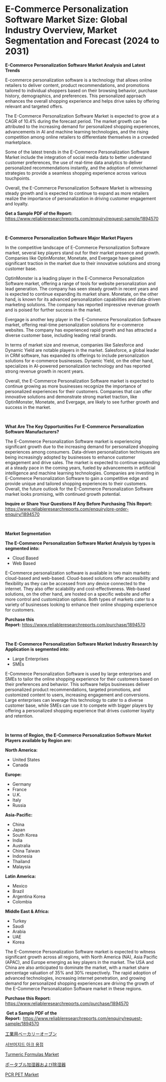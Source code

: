 <p><h1>E-Commerce Personalization Software Market Size: Global Industry Overview, Market Segmentation and Forecast (2024 to 2031)</h1></p><p><strong>E-Commerce Personalization Software Market Analysis and Latest Trends</strong></p>
<p><p>E-commerce personalization software is a technology that allows online retailers to deliver content, product recommendations, and promotions tailored to individual shoppers based on their browsing behavior, purchase history, demographics, and preferences. This personalized approach enhances the overall shopping experience and helps drive sales by offering relevant and targeted offers.</p><p>The E-Commerce Personalization Software Market is expected to grow at a CAGR of 10.4% during the forecast period. The market growth can be attributed to the increasing demand for personalized shopping experiences, advancements in AI and machine learning technologies, and the rising competition among online retailers to differentiate themselves in a crowded marketplace.</p><p>Some of the latest trends in the E-Commerce Personalization Software Market include the integration of social media data to better understand customer preferences, the use of real-time data analytics to deliver personalized recommendations instantly, and the adoption of omnichannel strategies to provide a seamless shopping experience across various touchpoints.</p><p>Overall, the E-Commerce Personalization Software Market is witnessing steady growth and is expected to continue to expand as more retailers realize the importance of personalization in driving customer engagement and loyalty.</p></p>
<p><strong>Get a Sample PDF of the Report:&nbsp;</strong> <a href="https://www.reliableresearchreports.com/enquiry/request-sample/1894570">https://www.reliableresearchreports.com/enquiry/request-sample/1894570</a></p>
<p>&nbsp;</p>
<p><strong>E-Commerce Personalization Software Major Market Players</strong></p>
<p><p>In the competitive landscape of E-Commerce Personalization Software market, several key players stand out for their market presence and growth. Companies like OptinMonster, Monetate, and Evergage have gained significant traction in the market due to their innovative solutions and strong customer base.</p><p>OptinMonster is a leading player in the E-Commerce Personalization Software market, offering a range of tools for website personalization and lead generation. The company has seen steady growth in recent years and is expected to continue expanding its market share. Monetate, on the other hand, is known for its advanced personalization capabilities and data-driven marketing solutions. The company has reported impressive revenue growth and is poised for further success in the market.</p><p>Evergage is another key player in the E-Commerce Personalization Software market, offering real-time personalization solutions for e-commerce websites. The company has experienced rapid growth and has attracted a diverse customer base, including leading retail brands.</p><p>In terms of market size and revenue, companies like Salesforce and Dynamic Yield are notable players in the market. Salesforce, a global leader in CRM software, has expanded its offerings to include personalization solutions for e-commerce businesses. Dynamic Yield, on the other hand, specializes in AI-powered personalization technology and has reported strong revenue growth in recent years.</p><p>Overall, the E-Commerce Personalization Software market is expected to continue growing as more businesses recognize the importance of personalized experiences for their customers. Companies that can offer innovative solutions and demonstrate strong market traction, like OptinMonster, Monetate, and Evergage, are likely to see further growth and success in the market.</p></p>
<p>&nbsp;</p>
<p><strong>What Are The Key Opportunities For E-Commerce Personalization Software Manufacturers?</strong></p>
<p><p>The E-Commerce Personalization Software market is experiencing significant growth due to the increasing demand for personalized shopping experiences among consumers. Data-driven personalization techniques are being increasingly adopted by businesses to enhance customer engagement and drive sales. The market is expected to continue expanding at a steady pace in the coming years, fueled by advancements in artificial intelligence and machine learning technologies. Companies are investing in E-Commerce Personalization Software to gain a competitive edge and provide unique and tailored shopping experiences to their customers. Overall, the future outlook for the E-Commerce Personalization Software market looks promising, with continued growth potential.</p></p>
<p><strong>Inquire or Share Your Questions If Any Before Purchasing This Report:</strong> <a href="https://www.reliableresearchreports.com/enquiry/pre-order-enquiry/1894570">https://www.reliableresearchreports.com/enquiry/pre-order-enquiry/1894570</a></p>
<p>&nbsp;</p>
<p><strong>Market Segmentation</strong></p>
<p><strong>The E-Commerce Personalization Software Market Analysis by types is segmented into:</strong></p>
<p><ul><li>Cloud Based</li><li>Web Based</li></ul></p>
<p><p>E-Commerce personalization software is available in two main markets: cloud-based and web-based. Cloud-based solutions offer accessibility and flexibility as they can be accessed from any device connected to the internet. They also offer scalability and cost-effectiveness. Web-based solutions, on the other hand, are hosted on a specific website and offer more control and customization options. Both types of markets cater to a variety of businesses looking to enhance their online shopping experience for customers.</p></p>
<p><strong>Purchase this Report:&nbsp;</strong><a href="https://www.reliableresearchreports.com/purchase/1894570">https://www.reliableresearchreports.com/purchase/1894570</a></p>
<p>&nbsp;</p>
<p><strong>The E-Commerce Personalization Software Market Industry Research by Application is segmented into:</strong></p>
<p><ul><li>Large Enterprises</li><li>SMEs</li></ul></p>
<p><p>E-Commerce Personalization Software is used by large enterprises and SMEs to tailor the online shopping experience for their customers based on their preferences and behavior. This software helps businesses deliver personalized product recommendations, targeted promotions, and customized content to users, increasing engagement and conversions. Large enterprises can leverage this technology to cater to a diverse customer base, while SMEs can use it to compete with bigger players by offering a personalized shopping experience that drives customer loyalty and retention.</p></p>
<p>&nbsp;</p>
<p><strong>In terms of Region, the E-Commerce Personalization Software Market Players available by Region are:</strong></p>
<p>
    <p> <strong> North America: </strong>
        <ul>
            <li>United States</li>
            <li>Canada</li>
        </ul>
        </p> 
    <p> <strong> Europe: </strong>
        <ul>
            <li>Germany</li>
            <li>France</li>
            <li>U.K.</li>
            <li>Italy</li>
            <li>Russia</li>
        </ul>
        </p> 
    <p> <strong> Asia-Pacific: </strong>
        <ul>
            <li>China</li>
            <li>Japan</li>
            <li>South Korea</li>
            <li>India</li>
            <li>Australia</li>
            <li>China Taiwan</li>
            <li>Indonesia</li>
            <li>Thailand</li>
            <li>Malaysia</li>
        </ul>
        </p> 
    <p> <strong> Latin America: </strong>
        <ul>
            <li>Mexico</li>
            <li>Brazil</li>
            <li>Argentina Korea</li>
            <li>Colombia</li>
        </ul>
        </p> 
    <p> <strong> Middle East & Africa: </strong>
        <ul>
            <li>Turkey</li>
            <li>Saudi</li>
            <li>Arabia</li>
            <li>UAE</li>
            <li>Korea</li>
        </ul>
    </p>
    </p>
<p><p>The E-Commerce Personalization Software market is expected to witness significant growth across all regions, with North America (NA), Asia Pacific (APAC), and Europe emerging as key players in the market. The USA and China are also anticipated to dominate the market, with a market share percentage valuation of 35% and 30% respectively. The rapid adoption of advanced technologies, increasing internet penetration, and growing demand for personalized shopping experiences are driving the growth of the E-Commerce Personalization Software market in these regions.</p></p>
<p><strong>Purchase this Report: </strong><a href="https://www.reliableresearchreports.com/purchase/1894570">https://www.reliableresearchreports.com/purchase/1894570</a></p>
<p>&nbsp;<strong>Get a Sample PDF of the Report:&nbsp;&nbsp;</strong><a href="https://www.reliableresearchreports.com/enquiry/request-sample/1894570">https://www.reliableresearchreports.com/enquiry/request-sample/1894570</a></p>
<p><strong></strong></p>
<p><p><a href="https://medium.com/@arturokrs2023/%E5%B7%A5%E6%A5%AD%E7%94%A8%E3%83%99%E3%83%BC%E3%82%AB%E3%83%AA%E3%83%BC%E3%82%AA%E3%83%BC%E3%83%96%E3%83%B3%E5%B8%82%E5%A0%B4%E3%81%AF-%E3%82%B7%E3%82%A7%E3%82%A2-%E3%82%B5%E3%82%A4%E3%82%BA-%E3%81%8A%E3%82%88%E3%81%B32031%E5%B9%B4%E3%81%BE%E3%81%A7%E3%81%AE%E4%BA%88%E6%B8%AC%E3%81%BE%E3%81%A7%E3%81%AB%E7%84%A6%E7%82%B9%E3%82%92%E5%BD%93%E3%81%A6%E3%81%A6%E3%81%84%E3%81%BE%E3%81%99-2675e204c6e4">工業用ベーカリーオーブン</a></p><p><a href="https://medium.com/@nicholepatriciadoylenwnrjr0/%EC%88%98%EC%A4%91-%EC%95%84%ED%81%AC-%EC%9A%A9%EC%A0%91-%EC%8B%9C%EC%9E%A5-%EB%8F%99%ED%96%A5-%EB%B0%8F-%EC%8B%9C%EC%9E%A5-%EB%B6%84%EC%84%9D%EC%9D%80-2024%EB%85%84%EB%B6%80%ED%84%B0-2031%EB%85%84%EA%B9%8C%EC%A7%80-%EC%98%88%EC%B8%A1%EB%90%A9%EB%8B%88%EB%8B%A4-d3b819bfc709">서브머지드 아크 용접</a></p><p><a href="https://poised-avenue-46d.notion.site/Turmeric-Formulas-Market-Size-Market-Share-and-Global-Market-Analysis-Report-2024-2031-12ec3f002fcd48fbabcfdc41a1114822">Turmeric Formulas Market</a></p><p><a href="https://medium.com/@klon646/%E6%90%BA%E5%B8%AF%E7%94%A8%E5%8A%A0%E6%B9%BF%E5%99%A8%E3%81%8A%E3%82%88%E3%81%B3%E9%99%A4%E6%B9%BF%E5%99%A8%E3%81%AE%E5%B8%82%E5%A0%B4%E8%A6%8F%E6%A8%A1%E3%81%AF-%E3%82%B0%E3%83%AD%E3%83%BC%E3%83%90%E3%83%AB%E7%94%A3%E6%A5%AD%E3%81%AB%E3%81%8A%E3%81%91%E3%82%8B%E6%9C%80%E9%81%A9%E3%81%AA%E3%83%9E%E3%83%BC%E3%82%B1%E3%83%86%E3%82%A3%E3%83%B3%E3%82%B0%E3%83%81%E3%83%A3%E3%83%8D%E3%83%AB%E3%82%92%E6%98%8E%E3%82%89%E3%81%8B%E3%81%AB%E3%81%97%E3%81%BE%E3%81%99-2403de320c69">ポータブル加湿器および除湿器</a></p><p><a href="https://view.publitas.com/reportprime-1/pcr-pet-market-offers-provide-insightful-data-for-the-time-period-from-2024-to-2031-and-also-provide-analysis-based-on-application-type-and-region/">PCR PET Market</a></p></p>